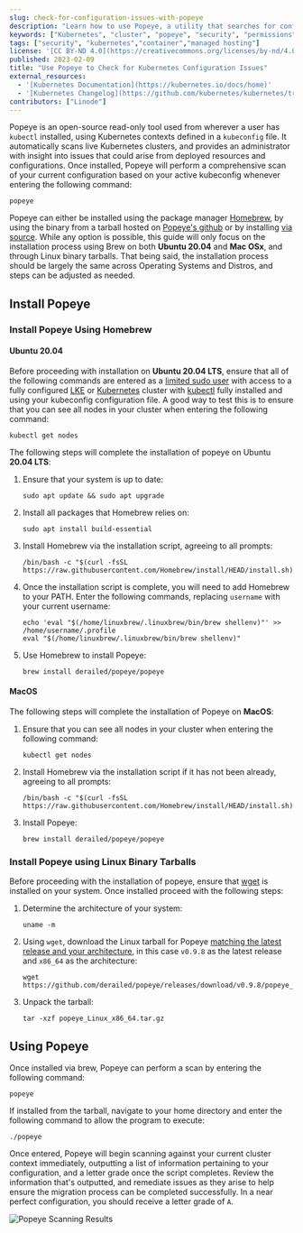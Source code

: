 ```yaml
---
slug: check-for-configuration-issues-with-popeye
description: "Learn how to use Popeye, a utility that searches for configuration issues on live Kubernetes clusters."
keywords: ["Kubernetes", "cluster", "popeye", "security", "permissions"]
tags: ["security", "kubernetes","container","managed hosting"]
license: '[CC BY-ND 4.0](https://creativecommons.org/licenses/by-nd/4.0)'
published: 2023-02-09
title: "Use Popeye to Check for Kubernetes Configuration Issues"
external_resources:
  - '[Kubernetes Documentation](https://kubernetes.io/docs/home)'
  - '[Kubernetes Changelog](https://github.com/kubernetes/kubernetes/tree/master/CHANGELOG)'
contributors: ["Linode"]
---
```


Popeye is an open-source read-only tool used from wherever a user has `kubectl` installed, using Kubernetes contexts defined in a `kubeconfig` file. It automatically scans live Kubernetes clusters, and provides an administrator with insight into issues that could arise from deployed resources and configurations. Once installed, Popeye will perform a comprehensive scan of your current configuration based on your active kubeconfig whenever entering the following command:

```command
popeye
```

Popeye can either be installed using the package manager [Homebrew](https://brew.sh/), by using the binary from a tarball hosted on [Popeye's github](https://github.com/derailed/popeye/releases) or by installing [via source](https://github.com/derailed/popeye#installation). While any option is possible, this guide will only focus on the installation process using Brew on both **Ubuntu 20.04** and **Mac OSx**, and through Linux binary tarballs. That being said, the installation process should be largely the same across Operating Systems and Distros, and steps can be adjusted as needed.

## Install Popeye

### Install Popeye Using Homebrew

#### Ubuntu 20.04

Before proceeding with installation on **Ubuntu 20.04 LTS**, ensure that all of the following commands are entered as a [limited sudo user](/docs/products/compute/compute-instances/guides/set-up-and-secure/#add-a-limited-user-account) with access to a fully configured [LKE](https://www.linode.com/products/kubernetes/) or [Kubernetes](/docs/guides/kubernetes/) cluster with [kubectl](/docs/products/compute/kubernetes/guides/kubectl/) fully installed and using your kubeconfig configuration file. A good way to test this is to ensure that you can see all nodes in your cluster when entering the following command:

```command
kubectl get nodes
```

The following steps will complete the installation of popeye on Ubuntu **20.04 LTS**:

1. Ensure that your system is up to date:

    ```command
    sudo apt update && sudo apt upgrade
    ```

1. Install all packages that Homebrew relies on:

    ```command
    sudo apt install build-essential
    ```

1. Install Homebrew via the installation script, agreeing to all prompts:

    ```command
    /bin/bash -c "$(curl -fsSL https://raw.githubusercontent.com/Homebrew/install/HEAD/install.sh)"
    ```

1. Once the installation script is complete, you will need to add Homebrew to your PATH. Enter the following commands, replacing `username` with your current username:

    ```command
    echo 'eval "$(/home/linuxbrew/.linuxbrew/bin/brew shellenv)"' >> /home/username/.profile
    eval "$(/home/linuxbrew/.linuxbrew/bin/brew shellenv)"
    ```

1. Use Homebrew to install Popeye:

    ```command
    brew install derailed/popeye/popeye
    ```

#### MacOS

The following steps will complete the installation of Popeye on **MacOS**:

1. Ensure that you can see all nodes in your cluster when entering the following command:

    ```command
    kubectl get nodes
    ```

1. Install Homebrew via the installation script if it has not been already, agreeing to all prompts:

    ```command
    /bin/bash -c "$(curl -fsSL https://raw.githubusercontent.com/Homebrew/install/HEAD/install.sh)"
    ```

1. Install Popeye:

    ```command
    brew install derailed/popeye/popeye
    ```

### Install Popeye using Linux Binary Tarballs

Before proceeding with the installation of popeye, ensure that [wget](/docs/guides/how-to-use-wget/) is installed on your system. Once installed proceed with the following steps:

1. Determine the architecture of your system:

    ```command
    uname -m
    ```

1. Using `wget`, download the Linux tarball for Popeye [matching the latest release and your architecture](https://github.com/derailed/popeye/releases), in this case `v0.9.8` as the latest release and `x86_64` as the architecture:

    ```command
    wget https://github.com/derailed/popeye/releases/download/v0.9.8/popeye_Linux_x86_64.tar.gz
    ```

1. Unpack the tarball:

    ```command
    tar -xzf popeye_Linux_x86_64.tar.gz
    ```

## Using Popeye

Once installed via brew, Popeye can perform a scan by entering the following command:

```command
popeye
```

If installed from the tarball, navigate to your home directory and enter the following command to allow the program to execute:

```command
./popeye
```

Once entered, Popeye will begin scanning against your current cluster context immediately, outputting a list of information pertaining to your configuration, and a letter grade once the script completes. Review the information that's outputted, and remediate issues as they arise to help ensure the migration process can be completed successfully. In a near perfect configuration, you should receive a letter grade of `A`.

![Popeye Scanning Results](popeye-results.png)